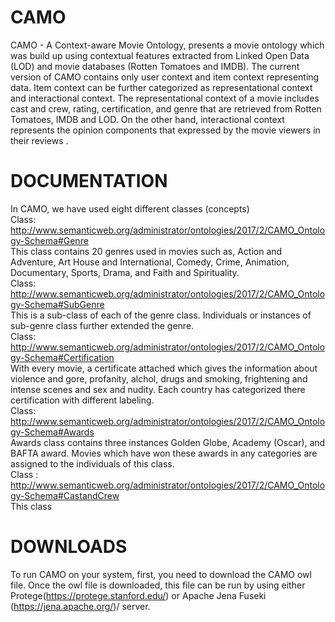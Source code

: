 # CAMO
CAMO - A Context-aware Movie Ontology, presents a movie ontology which was build up using contextual features extracted from Linked Open Data (LOD) and movie databases (Rotten Tomatoes and IMDB). The current version of CAMO contains only user context and item context representing data. Item context can be further categorized as representational context and interactional context. The representational context of a movie includes cast and crew, rating, certification, and genre that are retrieved from Rotten Tomatoes, IMDB and LOD.
On the other hand, interactional context represents the opinion components that expressed by the movie viewers in their reviews
.

# DOCUMENTATION
In CAMO, we have used eight different classes (concepts)  
Class: http://www.semanticweb.org/administrator/ontologies/2017/2/CAMO_Ontology-Schema#Genre  
This class contains 20 genres used in movies such as, Action and Adventure, Art House and International, Comedy, Crime, Animation,
Documentary, Sports, Drama, and Faith and Spirituality.  
Class: http://www.semanticweb.org/administrator/ontologies/2017/2/CAMO_Ontology-Schema#SubGenre  
This is a sub-class of each of the genre class. Individuals or instances of sub-genre class further extended the genre.  
Class: http://www.semanticweb.org/administrator/ontologies/2017/2/CAMO_Ontology-Schema#Certification  
With every movie, a certificate attached which gives the information about violence and gore, profanity, alchol, drugs and smoking, frightening and intense scenes and sex and nudity. Each country has categorized there certification with different labeling.  
Class: http://www.semanticweb.org/administrator/ontologies/2017/2/CAMO_Ontology-Schema#Awards  
Awards class contains three instances Golden Globe, Academy (Oscar), and BAFTA award. Movies which have won these awards in any categories are assigned to the individuals of this class.  
Class : http://www.semanticweb.org/administrator/ontologies/2017/2/CAMO_Ontology-Schema#CastandCrew  
This class 



# DOWNLOADS

To run CAMO on your system, first, you need to download the CAMO owl file. Once the owl file is downloaded, this file can be run by using either Protege(https://protege.stanford.edu/) or Apache Jena Fuseki (https://jena.apache.org/)/ server.


